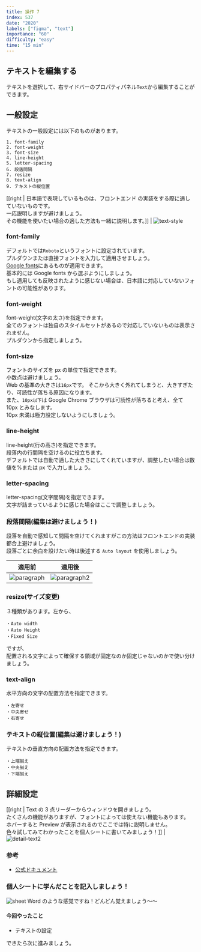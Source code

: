```yaml
---
title: 操作 7
index: 537
date: "2020"
labels: ["figma", "text"]
importance: "60"
difficulty: "easy"
time: "15 min"
---
```


## テキストを編集する

テキストを選択して、右サイドバーのプロパティパネル`Text`から編集することができます。

## 一般設定

テキストの一般設定には以下のものがあります。

```
1. font-family
2. font-weight
3. font-size
4. line-height
5. letter-spacing
6. 段落間隔
7. resize
8. text-align
9. テキストの縦位置
```

[[right | 日本語で表現しているものは、フロントエンド の実装をする際に適していないものです。<br/>一応説明しますが避けましょう。<br/>その機能を使いたい場合の適した方法も一緒に説明します。]]
| ![text-style](./img/text-style.png)

### font-family

デフォルトでは`Roboto`というフォントに設定されています。  
プルダウンまたは直接フォントを入力して適用させましょう。  
[Google fonts](https://fonts.google.com/)にあるものが適用できます。  
基本的には Google fonts から選ぶようにしましょう。  
もし適用しても反映されたように感じない場合は、日本語に対応していないフォントの可能性があります。

### font-weight

font-weight(文字の太さ)を指定できます。  
全てのフォントは独自のスタイルセットがあるので対応していないものは表示されません。  
プルダウンから指定しましょう。

### font-size

フォントのサイズを px の単位で指定できます。  
小数点は避けましょう。  
Web の基準の大きさは`16px`です。 そこから大きく外れてしまうと、大きすぎたり、可読性が落ちる原因になります。  
また、`10px以下`は Google Chrome ブラウザは可読性が落ちると考え、全て 10px とみなします。  
10px 未満は極力設定しないようにしましょう。

### line-height

line-height(行の高さ)を指定できます。  
段落内の行間隔を空けるのに役立ちます。  
デフォルトでは自動で適した大きさにしてくれていますが、調整したい場合は数値を%または px で入力しましょう。

### letter-spacing

letter-spacing(文字間隔)を指定できます。  
文字が詰まっているように感じた場合はここで調整しましょう。

### 段落間隔(編集は避けましょう！)

段落を自動で感知して間隔を空けてくれますがこの方法はフロントエンドの実装都合上避けましょう。  
段落ごとに余白を設けたい時は後述する `Auto layout` を使用しましょう。

| 適用前                            | 適用後                               |
| --------------------------------- | ------------------------------------ |
| ![paragraph](./img/paragraph.png) | ![paragraph2](./img/paragraph-2.png) |

### resize(サイズ変更)

３種類があります。左から、

```
・Auto width
・Auto Height
・Fixed Size
```

ですが、  
配置される文字によって確保する領域が固定なのか固定じゃないのかで使い分けましょう。

### text-align

水平方向の文字の配置方法を指定できます。

```
・左寄せ
・中央寄せ
・右寄せ
```

### テキストの縦位置(編集は避けましょう！)

テキストの垂直方向の配置方法を指定できます。

```
・上端揃え
・中央揃え
・下端揃え
```

## 詳細設定

[[right | Text の 3 点リーダーからウィンドウを開きましょう。<br/>たくさんの機能がありますが、フォントによっては使えない機能もあります。<br/>ホバーすると Preview が表示されるのでここでは特に説明しません。<br/>色々試してみてわかったことを個人シートに書いてみましょう！]]
| ![detail-text2](./img/detail-text2.png)

### 参考

- [公式ドキュメント](https://help.figma.com/hc/en-us/articles/360039956634-Explore-text-properties)

### 個人シートに学んだことを記入しましょう！

![sheet](../../assets/sheet.png)
Word のような感覚ですね！どんどん覚えましょう〜〜

#### 今回やったこと

- テキストの設定

できたら次に進みましょう。
